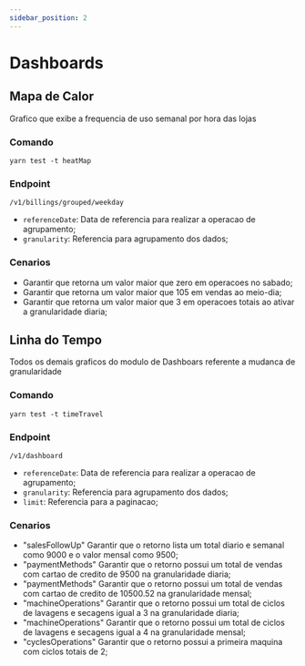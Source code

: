 ```yaml
---
sidebar_position: 2
---
```


# Dashboards

## Mapa de Calor
Grafico que exibe a frequencia de uso semanal por hora das lojas

### Comando
```
yarn test -t heatMap
```

### Endpoint
```
/v1/billings/grouped/weekday
```
- `referenceDate`: Data de referencia para realizar a operacao de agrupamento;
- `granularity`: Referencia para agrupamento dos dados;

### Cenarios

- Garantir que retorna um valor maior que zero em operacoes no sabado;
- Garantir que retorna um valor maior que 105 em vendas ao meio-dia;
- Garantir que retorna um valor maior que 3 em operacoes totais ao ativar a granularidade diaria;

## Linha do Tempo
Todos os demais graficos do modulo de Dashboars referente a mudanca de granularidade

### Comando
```
yarn test -t timeTravel
```

### Endpoint
```
/v1/dashboard
```
- `referenceDate`: Data de referencia para realizar a operacao de agrupamento;
- `granularity`: Referencia para agrupamento dos dados;
- `limit`: Referencia para a paginacao;

### Cenarios

- "salesFollowUp" Garantir que o retorno lista um total diario e semanal como 9000 e o valor mensal como 9500;
- "paymentMethods" Garantir que o retorno possui um total de vendas com cartao de credito de 9500 na granularidade diaria;
- "paymentMethods" Garantir que o retorno possui um total de vendas com cartao de credito de 10500.52 na granularidade mensal;
- "machineOperations" Garantir que o retorno possui um total de ciclos de lavagens e secagens igual a 3 na granularidade diaria;
- "machineOperations" Garantir que o retorno possui um total de ciclos de lavagens e secagens igual a 4 na granularidade mensal;
- "cyclesOperations" Garantir que o retorno possui a primeira maquina com ciclos totais de 2; 
 